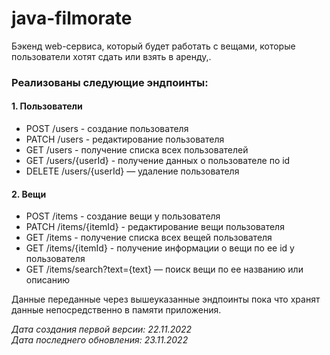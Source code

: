 # java-filmorate

Бэкенд web-сервиса, который будет работать с вещами, которые пользователи хотят сдать или взять в аренду,.

### Реализованы следующие эндпоинты:


#### 1. Пользователи

* POST /users - создание пользователя
* PATCH /users - редактирование пользователя
* GET /users - получение списка всех пользователей
* GET /users/{userId} - получение данных о пользователе по id
* DELETE /users/{userId} — удаление пользователя

#### 2. Вещи

* POST /items - создание вещи у пользователя
* PATCH /items/{itemId} - редактирование вещи пользователя
* GET /items - получение списка всех вещей пользователя
* GET /items/{itemId} - получение информации о вещи по ее id у пользователя
* GET /items/search?text={text} — поиск вещи по ее названию или описанию


Данные переданные через вышеуказанные эндпоинты пока что хранят данные 
непосредственно в памяти приложения.


*Дата создания первой версии: 22.11.2022* <br>
*Дата последнего обновления: 23.11.2022*
